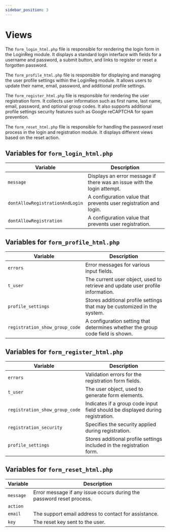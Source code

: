 ```yaml
---
sidebar_position: 3
---
```


# Views
 
The `form_login_html.php` file is responsible for rendering the login form in the LoginReg module. It displays a standard login interface with fields for a username and password, a submit button, and links to register or reset a forgotten password.

The `form_profile_html.php` file is responsible for displaying and managing the user profile settings within the LoginReg module. It allows users to update their name, email, password, and additional profile settings. 

The `form_register_html.php` file is responsible for rendering the user registration form. It collects user information such as first name, last name, email, password, and optional group codes. It also supports additional profile settings security features such as Google reCAPTCHA for spam prevention.

The `form_reset_html.php` file is responsible for handling the password reset process in the login and registration module. It displays different views based on the reset action.

## Variables for `form_login_html.php`

| Variable                     | Description                                                            |
|------------------------------|------------------------------------------------------------------------|
| `message`                    | Displays an error message if there was an issue with the login attempt. |
| `dontAllowRegistrationAndLogin`| A configuration value that prevents user registration and login. |
| `dontAllowRegistration`       | A configuration value that prevents user registration. |


## Variables for `form_profile_html.php`

| Variable           | Description                                                                        |
|--------------------|------------------------------------------------------------------------------------|
| `errors`           | Error messages for various input fields. |
| `t_user`           | The current user object, used to retrieve and update user profile information. |
| `profile_settings` | Stores additional profile settings that may be customized in the system. |
| `registration_show_group_code` | A configuration setting that determines whether the group code field is shown. |

## Variables for `form_register_html.php`

| Variable           | Description                                               |
|--------------------|-----------------------------------------------------------|
| `errors`          | Validation errors for the registration form fields. |
| `t_user`          | The user object, used to generate form elements. |
| `registration_show_group_code`| Indicates if a group code input field should be displayed during registration. |
| `registration_security`| Specifies the security applied during registration. |
| `profile_settings`| Stores additional profile settings included in the registration form. |

## Variables for `form_reset_html.php`

| Variable       | Description |
|---------------|-------------|
| `message`     | Error message if any issue occurs during the password reset process. |
| `action`      |  |
| `email`       | The support email address to contact for assistance. |
| `key`         | The reset key sent to the user. |
